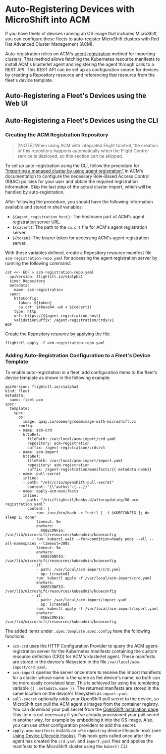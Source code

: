 # Auto-Registering Devices with MicroShift into ACM

If you have fleets of devices running an OS image that includes MicroShift, you can configure these fleets to auto-register MicroShift clusters with Red Hat Advanced Cluster Management (ACM).

Auto-registration relies on ACM's [agent registration](https://docs.redhat.com/en/documentation/red_hat_advanced_cluster_management_for_kubernetes/2.12/html/clusters/cluster_mce_overview#importing-managed-agent) method for importing clusters. That method allows fetching the Kubernetes resource manifests to install ACM's klusterlet agent and registering the agent through calls to a REST API. This REST API can be set up as configuration source for devices by creating a Repository resource and referencing that resource from the fleet's device template.

## Auto-Registering a Fleet's Devices using the Web UI

## Auto-Registering a Fleet's Devices using the CLI

### Creating the ACM Registration Repository

> [!NOTE] When using ACM with integrated Flight Control, the creation of this repository happens automatically when the Flight Control service is deployed, so this section can be skipped.

To set up auto-registration using the CLI, follow the procedure for ["Importing a managed cluster by using agent registration"](https://docs.redhat.com/en/documentation/red_hat_advanced_cluster_management_for_kubernetes/2.12/html/clusters/cluster_mce_overview#importing-managed-agent) in ACM's documentation to configure the necessary Role-Based Access Control (RBAC) policies for your user and obtain the required registration information. Skip the last step of the actual cluster import, which will be handled by auto-registration.

After following the procedure, you should have the following information available and stored in shell variables:

- `${agent_registration_host}`: The hostname part of ACM's agent registration server URL.
- `${cacert}`: The path to the `ca.crt` file for ACM's agent registration server.
- `${token}`: The bearer token for accessing ACM's agent registration server.

With these variables defined, create a Repository resource manifest file `acm-registration-repo.yaml` for accessing the agent registration server by running the following command:

```console
cat <<- EOF > acm-registration-repo.yaml
  apiVersion: flightctl.io/v1alpha1
  kind: Repository
  metadata:
    name: acm-registration
  spec:
    httpConfig:
      token: ${token}
      ca.crt: $(base64 -w0 < ${cacert})
    type: http
    url: https://${agent_registration_host}
    validationSuffix: /agent-registration/crds/v1
EOF
```

Create the Repository resource by applying the file:

```console
flightctl apply -f acm-registration-repo.yaml
```

### Adding Auto-Registration Configuration to a Fleet's Device Template

To enable auto-registration in a fleet, add configuration items to the fleet's device template as shown in the following example:

```console
apiVersion: flightctl.io/v1alpha1
kind: Fleet
metadata:
  name: fleet-acm
spec:
  template:
    spec:
      os:
        image: quay.io/someorg/someimage-with-microshift:v1
      config:
      - name: acm-crd
        httpRef:
          filePath: /var/local/acm-import/crd.yaml
          repository: acm-registration
          suffix: /agent-registration/crds/v1
      - name: acm-import
        httpRef:
          filePath: /var/local/acm-import/import.yaml
          repository: acm-registration
          suffix: /agent-registration/manifests/{{.metadata.name}}
      - name: pull-secret
        inline:
        - path: "/etc/crio/openshift-pull-secret"
          content: "{\"auths\":{...}}"
      - name: apply-acm-manifests
        inline:
        - path: "/etc/flightctl/hooks.d/afterupdating/50-acm-registration.yaml"
          content: |
            - run: /usr/bin/bash -c "until [ -f $KUBECONFIG ]; do sleep 1; done"
              timeout: 5m
              envVars:
                KUBECONFIG: /var/lib/microshift/resources/kubeadmin/kubeconfig
            - run: kubectl wait --for=condition=Ready pods --all --all-namespaces --timeout=300s
              timeout: 5m
              envVars:
                KUBECONFIG: /var/lib/microshift/resources/kubeadmin/kubeconfig
            - if:
              - path: /var/local/acm-import/crd.yaml
                op: [created]
              run: kubectl apply -f /var/local/acm-import/crd.yaml
              envVars:
                KUBECONFIG: /var/lib/microshift/resources/kubeadmin/kubeconfig
            - if:
              - path: /var/local/acm-import/import.yaml
                op: [created]
              run: kubectl apply -f /var/local/acm-import/import.yaml
              envVars:
                KUBECONFIG: /var/lib/microshift/resources/kubeadmin/kubeconfig
```

The added items under `.spec.template.spec.config` have the following functions:

- `acm-crd` uses the HTTP Configuration Provider to query the ACM agent-registration server for the Kubernetes manifests containing the custom resource definition (CRD) for ACM's klusterlet agent. These manifests are stored in the device's filesystem in the file `/var/local/acm-import/crd.yaml`.
- `acm-import` queries the server once more to receive the import manifests for a cluster whose name is the same as the device's name, so both can be more easily correlated later. This is achieved by using the templating variable `{{ .metadata.name }}`. The returned manifests are stored in the same location on the device's filesystem as `import.yaml`.
- `pull-secret` optionally adds your OpenShift pull secret to the device, so MicroShift can pull the ACM agent's images from the container registry. You can download your pull secret from the [OpenShift installation page](https://cloud.redhat.com/openshift/install/pull-secret). This item is not necessary if you've already provisioned your pull secret in another way, for example by embedding it into the OS image. Also, you can use other configuration providers to add this secret.
- `apply-acm-manifests` installs an `afterUpdating` device lifecycle hook (see [Using Device Lifecycle Hooks](managing-devices.md#using-device-lifecycle-hooks)). This hook gets called once after the agent has created the `crd.yaml` and `import.yaml` files and applies the manifests to the MicroShift cluster using the `kubectl` CLI.
